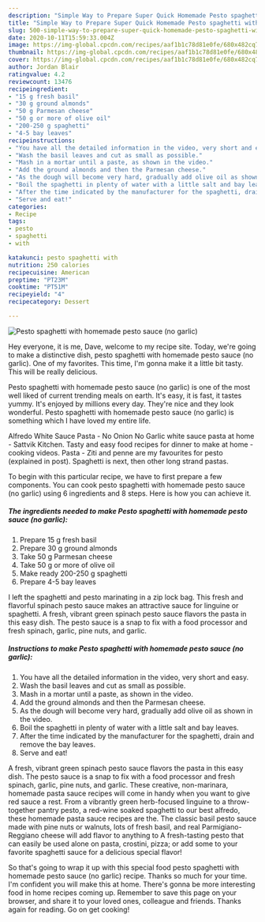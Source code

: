 ```yaml
---
description: "Simple Way to Prepare Super Quick Homemade Pesto spaghetti with homemade pesto sauce (no garlic)"
title: "Simple Way to Prepare Super Quick Homemade Pesto spaghetti with homemade pesto sauce (no garlic)"
slug: 500-simple-way-to-prepare-super-quick-homemade-pesto-spaghetti-with-homemade-pesto-sauce-no-garlic
date: 2020-10-11T15:59:33.004Z
image: https://img-global.cpcdn.com/recipes/aaf1b1c78d81e0fe/680x482cq70/pesto-spaghetti-with-homemade-pesto-sauce-no-garlic-recipe-main-photo.jpg
thumbnail: https://img-global.cpcdn.com/recipes/aaf1b1c78d81e0fe/680x482cq70/pesto-spaghetti-with-homemade-pesto-sauce-no-garlic-recipe-main-photo.jpg
cover: https://img-global.cpcdn.com/recipes/aaf1b1c78d81e0fe/680x482cq70/pesto-spaghetti-with-homemade-pesto-sauce-no-garlic-recipe-main-photo.jpg
author: Jordan Blair
ratingvalue: 4.2
reviewcount: 13476
recipeingredient:
- "15 g fresh basil"
- "30 g ground almonds"
- "50 g Parmesan cheese"
- "50 g or more of olive oil"
- "200-250 g spaghetti"
- "4-5 bay leaves"
recipeinstructions:
- "You have all the detailed information in the video, very short and easy."
- "Wash the basil leaves and cut as small as possible."
- "Mash in a mortar until a paste, as shown in the video."
- "Add the ground almonds and then the Parmesan cheese."
- "As the dough will become very hard, gradually add olive oil as shown in the video."
- "Boil the spaghetti in plenty of water with a little salt and bay leaves."
- "After the time indicated by the manufacturer for the spaghetti, drain and remove the bay leaves."
- "Serve and eat!"
categories:
- Recipe
tags:
- pesto
- spaghetti
- with

katakunci: pesto spaghetti with 
nutrition: 250 calories
recipecuisine: American
preptime: "PT23M"
cooktime: "PT51M"
recipeyield: "4"
recipecategory: Dessert

---
```



![Pesto spaghetti with homemade pesto sauce (no garlic)](https://img-global.cpcdn.com/recipes/aaf1b1c78d81e0fe/680x482cq70/pesto-spaghetti-with-homemade-pesto-sauce-no-garlic-recipe-main-photo.jpg)

Hey everyone, it is me, Dave, welcome to my recipe site. Today, we're going to make a distinctive dish, pesto spaghetti with homemade pesto sauce (no garlic). One of my favorites. This time, I'm gonna make it a little bit tasty. This will be really delicious.

Pesto spaghetti with homemade pesto sauce (no garlic) is one of the most well liked of current trending meals on earth. It's easy, it is fast, it tastes yummy. It's enjoyed by millions every day. They're nice and they look wonderful. Pesto spaghetti with homemade pesto sauce (no garlic) is something which I have loved my entire life.

Alfredo White Sauce Pasta - No Onion No Garlic white sauce pasta at home - Sattvik Kitchen. Tasty and easy food recipes for dinner to make at home - cooking videos. Pasta - Ziti and penne are my favourites for pesto (explained in post). Spaghetti is next, then other long strand pastas.


To begin with this particular recipe, we have to first prepare a few components. You can cook pesto spaghetti with homemade pesto sauce (no garlic) using 6 ingredients and 8 steps. Here is how you can achieve it.

<!--inarticleads1-->

##### The ingredients needed to make Pesto spaghetti with homemade pesto sauce (no garlic):

1. Prepare 15 g fresh basil
1. Prepare 30 g ground almonds
1. Take 50 g Parmesan cheese
1. Take 50 g or more of olive oil
1. Make ready 200-250 g spaghetti
1. Prepare 4-5 bay leaves


I left the spaghetti and pesto marinating in a zip lock bag. This fresh and flavorful spinach pesto sauce makes an attractive sauce for linguine or spaghetti. A fresh, vibrant green spinach pesto sauce flavors the pasta in this easy dish. The pesto sauce is a snap to fix with a food processor and fresh spinach, garlic, pine nuts, and garlic. 

<!--inarticleads2-->

##### Instructions to make Pesto spaghetti with homemade pesto sauce (no garlic):

1. You have all the detailed information in the video, very short and easy.
1. Wash the basil leaves and cut as small as possible.
1. Mash in a mortar until a paste, as shown in the video.
1. Add the ground almonds and then the Parmesan cheese.
1. As the dough will become very hard, gradually add olive oil as shown in the video.
1. Boil the spaghetti in plenty of water with a little salt and bay leaves.
1. After the time indicated by the manufacturer for the spaghetti, drain and remove the bay leaves.
1. Serve and eat!


A fresh, vibrant green spinach pesto sauce flavors the pasta in this easy dish. The pesto sauce is a snap to fix with a food processor and fresh spinach, garlic, pine nuts, and garlic. These creative, non-marinara, homemade pasta sauce recipes will come in handy when you want to give red sauce a rest. From a vibrantly green herb-focused linguine to a throw-together pantry pesto, a red-wine soaked spaghetti to our best alfredo, these homemade pasta sauce recipes are the. The classic basil pesto sauce made with pine nuts or walnuts, lots of fresh basil, and real Parmigiano-Reggiano cheese will add flavor to anything to A fresh-tasting pesto that can easily be used alone on pasta, crostini, pizza; or add some to your favorite spaghetti sauce for a delicious special flavor! 

So that's going to wrap it up with this special food pesto spaghetti with homemade pesto sauce (no garlic) recipe. Thanks so much for your time. I'm confident you will make this at home. There's gonna be more interesting food in home recipes coming up. Remember to save this page on your browser, and share it to your loved ones, colleague and friends. Thanks again for reading. Go on get cooking!
